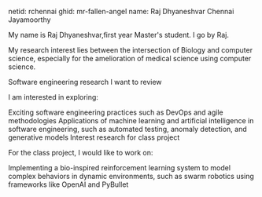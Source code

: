 netid: rchennai
ghid: mr-fallen-angel
name: Raj Dhyaneshvar Chennai Jayamoorthy

My name is Raj Dhyaneshvar,first year Master's student. I go by Raj.

My research interest lies between the intersection of Biology and computer science, especially for the amelioration of medical science using computer science.

Software engineering research I want to review

I am interested in exploring:

Exciting software engineering practices such as DevOps and agile methodologies
Applications of machine learning and artificial intelligence in software engineering, such as automated testing, anomaly detection, and generative models
Interest research for class project

For the class project, I would like to work on:

Implementing a bio-inspired reinforcement learning system to model complex behaviors in dynamic environments, such as swarm robotics using frameworks like OpenAI and PyBullet

